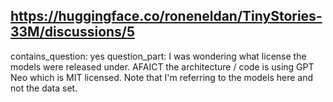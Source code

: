 ## https://huggingface.co/roneneldan/TinyStories-33M/discussions/5

contains_question: yes
question_part: I was wondering what license the models were released under. AFAICT the architecture / code is using GPT Neo which is MIT licensed. Note that I'm referring to the models here and not the data set.